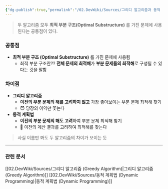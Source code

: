 ```yaml
---
{"dg-publish":true,"permalink":"/02.DevWiki/Sources/그리디 알고리즘과 동적 계획법의 차이/","noteIcon":"","updated":"2025-08-03T20:05:29.000+09:00"}
---
```


> 두 알고리즘 모두 **최적 부분 구조(Optimal Substructure)** 를 가진 문제에 사용된다는 공통점이 있다.
### 공통점
- **최적 부분 구조 (Optimal Substructure)** 를 가진 문제에 사용됨
    - 최적 부분 구조란?? **전체 문제의 최적해**가 **부분 문제들의 최적해**로 구성될 수 있다는 것을 말함

### 차이점
* **그리디 알고리즘**
	* **이전의 부분 문제의 해를 고려하지 않고** 가장 좋아보이는 부분 문제 최적해 찾기
	* 😈 당장의 이익만 쫓는다
* **동적 계획법**
	* **이전의 부분 문제의 해도 고려**하여 부분 문제 최적해 찾기
	* 🧐 이전의 계산 결과를 고려하여 최적해를 찾는다

> 사실 이름만 봐도 두 알고리즘의 차이가 보이는 듯

---
### 관련 문서
[[02.DevWiki/Sources/그리디 알고리즘 (Greedy Algorithm)\|그리디 알고리즘 (Greedy Algorithm)]]
[[02.DevWiki/Sources/동적 계획법 (Dynamic Programming)\|동적 계획법 (Dynamic Programming)]]